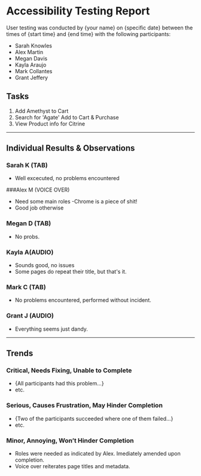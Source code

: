 # Accessibility Testing Report

User testing was conducted by {your name} on {specific date} between the times of {start time} and {end time} with the following participants:

- Sarah Knowles
- Alex Martin
- Megan Davis
- Kayla Araujo
- Mark Collantes 
- Grant Jeffery

## Tasks

1. Add Amethyst to Cart
2. Search for 'Agate' Add to Cart & Purchase
3. View Product info for Citrine

---

## Individual Results & Observations

### Sarah K (TAB)

- Well excecuted, no problems encountered

###Alex M (VOICE OVER)

- Need some main roles
-Chrome is a piece of shit!
- Good job otherwise

### Megan D (TAB)

- No probs.

### Kayla A(AUDIO)

- Sounds good, no issues
- Some pages do repeat their title, but that's it.

### Mark C (TAB)

- No problems encountered, performed without incident.

### Grant J (AUDIO)

- Everything seems just dandy.

---

## Trends

### Critical, Needs Fixing, Unable to Complete

- {All participants had this problem…}
- etc.

### Serious, Causes Frustration, May Hinder Completion

- {Two of the participants succeeded where one of them failed…}
- etc.

### Minor, Annoying, Won’t Hinder Completion

- Roles were needed as indicated by Alex. Imediately amended upon completion.
- Voice over reiterates page titles and metadata.